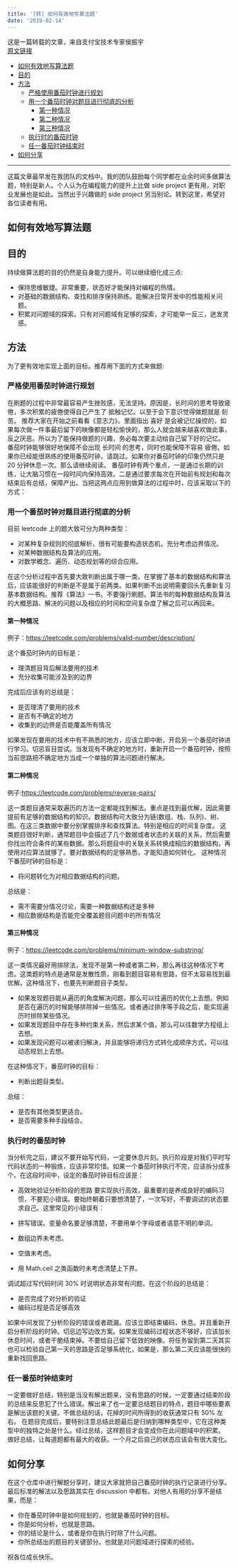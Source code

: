 ```yaml
---
title: '[转] 如何有效地写算法题'
date: '2019-02-14'
---
```


这是一篇转载的文章，来自支付宝技术专家侯振宇  
[原文链接](https://www.cnblogs.com/sskyy/p/8268976.html)

- [如何有效地写算法题](#如何有效地写算法题)
- [目的](#目的)
- [方法](#方法)
  - [严格使用番茄时钟进行规划](#严格使用番茄时钟进行规划)
  - [用一个番茄时钟对题目进行彻底的分析](#用一个番茄时钟对题目进行彻底的分析)
    - [第一种情况](#第一种情况)
    - [第二种情况](#第二种情况)
    - [第三种情况](#第三种情况)
  - [执行时的番茄时钟](#执行时的番茄时钟)
  - [任一番茄时钟结束时](#任一番茄时钟结束时)
- [如何分享](#如何分享)

---

这篇文章最早发在我团队的文档中。我的团队鼓励每个同学都在业余时间多做算法题，特别是新人。个人认为在编程能力的提升上比做 side project 更有用，对职业发展也是如此。当然出于兴趣做的 side project 另当别论。转到这里，希望对各位读者有用。

## 如何有效地写算法题

## 目的

持续做算法题的目的仍然是自身能力提升。可以继续细化成三点:

- 保持思维敏捷。非常重要，状态好才能保持对编程的热情。
- 对基础的数据结构、查找和排序保持熟练。能解决日常开发中的性能相关问题。
- 积累对问题域的探索。只有对问题域有足够的探索，才可能举一反三，迸发灵感。

## 方法

为了更有效地实现上面的目标。推荐用下面的方式来做题:

### 严格使用番茄时钟进行规划

在刷题的过程中非常最容易产生挫败感，无法坚持。原因是，长时间的思考导致疲倦，多次积累的疲倦使得自己产生了 抵触记忆。以至于会下意识觉得做题就是 刻苦。
推荐大家在开始之前看看《意志力》。里面指出 喜好 是会被记忆操控的，如果每次做一件事最后留下的映像都是轻松愉快的，那么人就会越来越喜欢做此事，反之厌恶。所以为了能保持做题的兴趣，务必每次要主动给自己留下好的记忆。
番茄时钟能够很好地保障不会出现 长时间 的思考，同时也能保障不容易 疲倦。如果你已经能很熟练的使用番茄时钟，请跳过。如果你对番茄时钟的印象仍然只是 20 分钟休息一次。那么请继续阅读。
番茄时钟有两个重点，一是通过长期的训练，让大脑习惯在一段时间内保持高效。二是通过要求每次在开始前有规划和每次结束后有总结，保障产出。当把这两点应用到做算法的过程中时，应该采取以下的方式：

### 用一个番茄时钟对题目进行彻底的分析

目前 leetcode 上的题大致可分为两种类型：

- 对某种复杂规则的彻底解析，很有可能要构造状态机，充分考虑边界情况。
- 对某种数据结构及算法的应用。
- 对数学概念、遍历、动态规划等的综合应用。

在这个分析过程中首先要大致判断出属于哪一类。在掌握了基本的数据结构和算法后，应该能很好的判断是不是属于前两类。如果判断不出说明需要回头先重新复习基本数据结构。推荐《算法》一书。不要强行刷题。算法书的每种数据结构及算法的大概思路、解决的问题以及相应的时间和空间复杂度了解之后可以再回来。

#### 第一种情况

例子：https://leetcode.com/problems/valid-number/description/

这个番茄时钟内的目标是：

- 理清题目背后解法要用的技术
- 充分收集可能涉及到的边界

完成后应该有的总结是：

- 是否理清了要用的技术
- 是否有不确定的地方
- 收集到的边界是否能覆盖所有情况

如果发现在要用的技术中有不熟悉的地方，应该立即中断，开启另一个番茄时钟进行学习。切忌盲目尝试。当发现有不确定的地方时，重新开启一个番茄时钟，按照当前思路把不确定地方当成一个单独的算法问题进行解决。

#### 第二种情况

例子:https://leetcode.com/problems/reverse-pairs/

这一类题目通常采取遍历的方法一定都能找到解法。重点是找到最优解，因此需要提前有足够的数据结构的知识。数据结构可大致分为链(数组、栈、队列)、树、图。在这三类数据中要分别掌握排序和查找算法。特别是相应的时间复杂度。
这类题目很好判断，通常题目中会描述了几个数据或者状态的关联的关系，然后需要你找出符合条件的某些数据。那么将题目中的关联关系转换成相应的数据结构，再使用对应算法就够了。要对数据结构的足够熟悉，才能知道如何转化。
这种情况下番茄时钟的目标是：

- 将问题转化为对相应数据结构的问题。

总结是：

- 需不需要分情况讨论，需要一种数据结构还是多种
- 相应数据结构是否能完全覆盖题目问题中的所有情况

#### 第三种情况

例子：https://leetcode.com/problems/minimum-window-substring/

这一类情况最好用排除法，发现不是第一种或者第二种，那么再往这种情况下考虑。这类题的特点是通常是发散性质，刚看到题目容易有思路，但不太容易找到最优解。这种情况下，也要先判断题目子类型。

- 如果发现题目能从遍历的角度解决问题，那么可以往遍历的优化上去想。例如是否在遍历的时候能够排除掉一些情况。或者通过排序等手段之后，能实现遍历时排除某些情况。
- 如果发现题目中存在多种约束关系，然后求某个值，那么可以往数学方程组上去想。
- 如果发现问题可以被递归解决，并且能够将递归方式转化成顺序方式，可以往动态规划上去想。

在这种情况下，番茄时钟的目标：

- 判断出题目类型。

总结：

- 是否有其他类型更适合。
- 是否需要多种手段结合。

### 执行时的番茄时钟

当分析完之后，建议不要开始写代码，一定要休息片刻。执行阶段是对我们平时写代码状态的一种锻炼，应该非常珍惜。如果一个番茄时钟执行不完，应该拆分成多个。在这段时间中，设定的番茄时钟目标应该是：

- 高效地验证分析阶段的思路
  要实现执行高效，最重要的是养成良好的编码习惯，不要犯小错误。要始终朝着只要想清楚了，一次写好，不要调试的状态要求自己。这里常见的小错误有：

- 拼写错误。变量命名要足够清楚，不要用单个字母或者语意不明的单词。
- 数组边界未考虑。
- 空值未考虑。
- 用 Math.ceil 之类函数时未考虑清楚上下界。

调试超过写代码时间 30% 时说明状态非常有问题。在这个阶段的总结是：

- 是否完成了对分析的验证
- 编码过程是否足够高效

如果中间发现了分析阶段的错误或者疏漏。应该立即结束编码，休息。并且重新开启分析阶段的时钟。切忌边写边改方案。如果发现编码过程状态不够好，应该加长休息时间，或者干脆结束掉。不要给自己留下低效的映像。将任务留到第二天其实也可以检验自己第一天的思路是否足够系统化，如果是，那么第二天应该能很快的重新找回思路。

### 任一番茄时钟结束时

一定要做好总结，特别是当没有解出题来，没有思路的时候，一定要通过结束阶段的总结来反思犯了什么错误。解出来了也一定要总结题目的特点，题目中哪些要素是解出该题的关键。不做总结的话，花掉的时间所得到的收获通常只有 50% 左右。
在题目完成后，要特别注意总结此题最后是归纳到哪种类型中，它在这种类型中的独特之处是什么。经过总结，这样题目才会变成你在此问题域中的积累。
做好总结，让每道题都有最大的收获。一个月之后自己的状态应该会有很大变化。

## 如何分享

在这个仓库中进行解题分享时，建议大家就把自己番茄时钟的执行记录进行分享。最后标准的解法以及思路其实在 discussion 中都有。对他人有用的分享不是结果，而是：

- 你在番茄时钟中是如何规划的，也就是番茄时钟的目标。
- 你是如何分析，也就是思路。
- 你的结论是什么，或者是你在执行时除了什么问题。
- 你所总结出的题目的关键部分。也就是对问题域进行探索的经验。

祝各位成长快乐。
